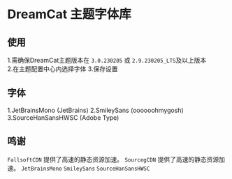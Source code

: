 # DreamCat 主题字体库

## 使用
1.需确保DreamCat主题版本在 `3.0.230205` 或 `2.9.230205_LTS`及以上版本  
2.在主题配置中心内选择字体
3.保存设置

## 字体
1.JetBrainsMono (JetBrains)
2.SmileySans (oooooohmygosh)
3.SourceHanSansHWSC (Adobe Type)

## 鸣谢
`FallsoftCDN` 提供了高速的静态资源加速。
`SourcegCDN` 提供了高速的静态资源加速。
`JetBrainsMono`
`SmileySans`
`SourceHanSansHWSC`
